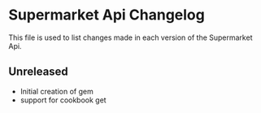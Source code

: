 # Supermarket Api Changelog

This file is used to list changes made in each version of the Supermarket Api.

## Unreleased

- Initial creation of gem
- support for cookbook get